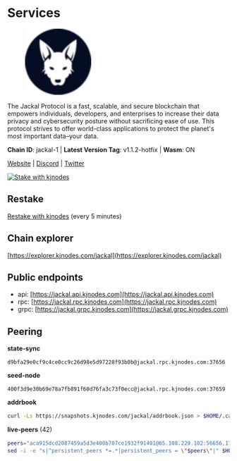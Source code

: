 # Services

<figure><img src="https://raw.githubusercontent.com/kj89/cosmos-images/main/logos/jackal.png" width="150" alt=""><figcaption></figcaption></figure>

The Jackal Protocol is a fast, scalable, and secure blockchain that empowers  individuals, developers, and enterprises to increase their data privacy and  cybersecurity posture without sacrificing ease of use. This protocol strives  to offer world-class applications to protect the planet's most important data–your data.

**Chain ID**: jackal-1 | **Latest Version Tag**: v1.1.2-hotfix | **Wasm**: ON

[Website](https://jackalprotocol.com) | [Discord](https://discord.com/invite/5GKym3p6rj) | [Twitter](https://twitter.com/Jackal_Protocol)

[![Stake with kjnodes](https://i.ibb.co/cr44Q8j/button-stake-with-kjnodes.png)](https://restake.app/jackal/jklvaloper1tr3wm3mdkz0tda6t7vavqnn7fe2g4un0f67xmt)

## Restake

[Restake with kjnodes](https://restake.app/jackal/jklvaloper1tr3wm3mdkz0tda6t7vavqnn7fe2g4un0f67xmt) (every 5 minutes)
## Chain explorer
[https://explorer.kjnodes.com/jackal](https://explorer.kjnodes.com/jackal)

## Public endpoints

* api: [https://jackal.api.kjnodes.com](https://jackal.api.kjnodes.com)
* rpc: [https://jackal.rpc.kjnodes.com](https://jackal.rpc.kjnodes.com)
* grpc: [https://jackal.grpc.kjnodes.com](https://jackal.grpc.kjnodes.com)

## Peering

**state-sync**

```text
d9bfa29e0cf9c4ce0cc9c26d98e5d97228f93b0b@jackal.rpc.kjnodes.com:37656
```

**seed-node**

```text
400f3d9e30b69e78a7fb891f60d76fa3c73f0ecc@jackal.rpc.kjnodes.com:37659
```

**addrbook**
```bash
curl -Ls https://snapshots.kjnodes.com/jackal/addrbook.json > $HOME/.canine/config/addrbook.json
```

**live-peers** (42)
```bash
peers="aca915dcd2087459a5d3e400b707ce1932f91401@65.108.229.102:56656,173c43436e2287f3660c344a5fd2386da4a61968@65.109.92.241:11126,2bb49680d595628991383323806db3fa53d15eb5@65.109.85.170:53656,c2842c76779913e05fa4256e3caab852e1782951@202.61.194.254:60756,039a1c4f438c1ecc2dd901e7316d16fdafadfdab@104.193.254.36:27656,d9bfa29e0cf9c4ce0cc9c26d98e5d97228f93b0b@65.109.88.38:37656,6e77de9c0b8364fb67fc1e86e2b7a8ac89f96d45@194.163.150.92:37656,dd3cab79ffae0aed4f519503b66e9403c69eeb14@85.237.193.101:25565,ff94a29e02de8369faf37c76d3c97684bbd51bd6@185.16.38.165:17556,dd7e72f0a71476e51c0a601a40d6fc02a1ae1a95@65.108.6.45:60856,d39fecbc409541de13fa644d90066d4dabe08262@95.165.89.222:24475,24d557203af1734d8a9e94d1819f0920ee66845c@185.252.235.83:27656,399068f8371dce4ae5d7cd7da2c965e765e68f4b@65.108.238.102:17556,0841db0ae5e5443905837e196d2e1ffd31f2e480@131.153.202.81:36656,316864671ec9566a3d07b64040c45e3fc75ccf36@65.108.201.154:5020,11c23c5341d0ac69f9ebb3be9afa7fe0e134ece0@94.79.54.137:28656,f42498ca4d9e62f95115f04ae18fa5ec1c1487f1@65.108.141.109:18656,ebc272824924ea1a27ea3183dd0b9ba713494f83@95.214.55.198:26906,55df88ae25223565af42ccd6b3b558b8e70bba31@213.239.216.252:26656,68b81df146d915f599775a18953bbefbd49d024a@193.70.33.64:17556,ee2ef67b49cbc7b4af7ff0b7321870a5d9ae69a5@65.108.138.80:17556,80cc4b90a546a138a480642dd5ce0fcf65ba2d8c@65.108.41.172:29956,159834da1073b793a9f6730841d827802051ed75@198.244.178.213:26656,26b6255375a592c3b0664bd474a6975f468c3785@88.99.164.158:11126,289c3e984194ac2ccaa74e201147010648e90970@195.3.223.108:26656,6852add4eaa027707a6000c78ea9e7cde81b058f@18.118.26.4:26656,0985977a794b298e7ef990fe344d572c60c453b1@172.105.72.158:26656,a2afb42b65da7013eca54778ce01dfb877c2a82a@154.12.227.132:37656,ecb163fca7436befa3a5694a7d558e89d3f04b2c@65.109.29.150:17656,4a0fb6863526b3370b3f0dcba6bc2d548a363974@65.109.52.56:2506,dd7ee88ff1a81be43fb5ed12c416cd23fd065f8e@65.109.69.154:32656,fc905fe58d36875a833202ce53759d0ae6c11435@141.95.65.26:48656,9bcaee1ad957fa75f60a6dd9d8870e53220794a9@104.37.187.214:60756,a79da224ad9d4501dbf1d547986ebec55d56b951@135.181.128.114:17556,35986ec8d12abb75a2cd85b3102cee012dd90dd0@89.245.24.65:20356,637166728d6103ad4ec9fff97a321a024bff3e58@65.109.94.221:28656,e08efc0b0e15e4d8eacf0f4ed5e52f6e9bdc312d@144.76.97.251:36156,a877c11ecef83401dcc96c4499874ebc3f13367b@116.202.36.240:10756,0faa7f1099de2e02deebe09fcb52863056333265@144.202.72.17:26616,7adbbe1a5f867a0befcf1fd94f395dd8257d718f@73.40.151.121:15656,460cf6a14f3fa0f3882400fbdcb80033105cac79@178.154.241.46:26656,f97a75fb69d3a5fe893dca7c8d238ccc0bd66a8f@94.23.23.189:6969"
sed -i -e "s|^persistent_peers *=.*|persistent_peers = \"$peers\"|" $HOME/.canine/config/config.toml
```
